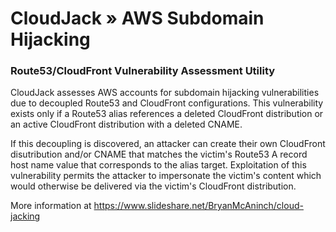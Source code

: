 # CloudJack » AWS Subdomain Hijacking

### Route53/CloudFront Vulnerability Assessment Utility

CloudJack assesses AWS accounts for subdomain hijacking vulnerabilities due to decoupled Route53 and CloudFront configurations. This vulnerability exists only if a Route53 alias references a deleted CloudFront distribution or an active CloudFront distribution with a deleted CNAME.

If this decoupling is discovered, an attacker can create their own CloudFront disutribution and/or CNAME that matches the victim's Route53 A record host name value that corresponds to the alias target. Exploitation of this vulnerability permits the attacker to impersonate the victim's content which would otherwise be delivered via the victim's CloudFront distribution.

More information at https://www.slideshare.net/BryanMcAninch/cloud-jacking
